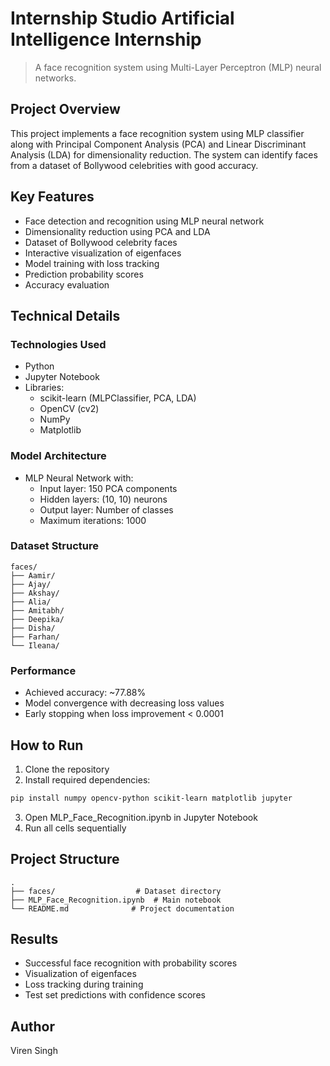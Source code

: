 # Internship Studio Artificial Intelligence Internship

> A face recognition system using Multi-Layer Perceptron (MLP) neural networks.

## Project Overview

This project implements a face recognition system using MLP classifier along with Principal Component Analysis (PCA) and Linear Discriminant Analysis (LDA) for dimensionality reduction. The system can identify faces from a dataset of Bollywood celebrities with good accuracy.

## Key Features

- Face detection and recognition using MLP neural network
- Dimensionality reduction using PCA and LDA
- Dataset of Bollywood celebrity faces
- Interactive visualization of eigenfaces
- Model training with loss tracking
- Prediction probability scores
- Accuracy evaluation

## Technical Details

### Technologies Used

- Python
- Jupyter Notebook
- Libraries:
  - scikit-learn (MLPClassifier, PCA, LDA)
  - OpenCV (cv2)
  - NumPy
  - Matplotlib

### Model Architecture

- MLP Neural Network with:
  - Input layer: 150 PCA components
  - Hidden layers: (10, 10) neurons
  - Output layer: Number of classes
  - Maximum iterations: 1000

### Dataset Structure

```
faces/
├── Aamir/
├── Ajay/
├── Akshay/
├── Alia/
├── Amitabh/
├── Deepika/
├── Disha/
├── Farhan/
└── Ileana/
```

### Performance

- Achieved accuracy: ~77.88%
- Model convergence with decreasing loss values
- Early stopping when loss improvement < 0.0001

## How to Run

1. Clone the repository
2. Install required dependencies:
```bash
pip install numpy opencv-python scikit-learn matplotlib jupyter
```
3. Open MLP_Face_Recognition.ipynb in Jupyter Notebook
4. Run all cells sequentially

## Project Structure

```
.
├── faces/                  # Dataset directory
├── MLP_Face_Recognition.ipynb  # Main notebook
└── README.md              # Project documentation
```

## Results

- Successful face recognition with probability scores
- Visualization of eigenfaces
- Loss tracking during training
- Test set predictions with confidence scores

## Author

Viren Singh
